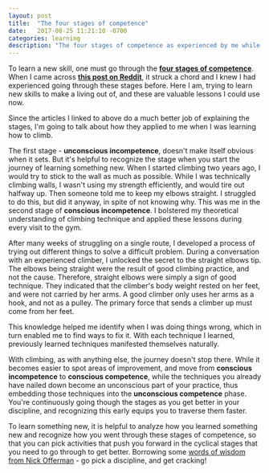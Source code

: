 ```yaml
---
layout: post
title:  "The four stages of competence"
date:   2017-08-25 11:21:10 -0700
categories: learning
description: "The four stages of competence as experienced by me while learning to climb, and how to apply them while learning a new discipline."
---
```


To learn a new skill, one must go through the **[four stages of competence](https://en.wikipedia.org/wiki/Four_stages_of_competence)**. When I came across **[this post on Reddit](https://www.reddit.com/r/todayilearned/comments/6vb66q/til_that_there_are_four_stages_to_learning_a_new/)**, it struck a chord and I knew I had experienced going through these stages before. Here I am, trying to learn new skills to make a living out of, and these are valuable lessons I could use now. 

Since the articles I linked to above do a much better job of explaining the stages, I'm going to talk about how they applied to me when I was learning how to climb.

The first stage - **unconscious incompetence**, doesn't make itself obvious when it sets. But it's helpful to recognize the stage when you start the journey of learning something new. When I started climbing two years ago, I would try to stick to the wall as much as possible. While I was technically climbing walls, I wasn't using my strength efficiently, and would tire out halfway up. Then someone told me to keep my elbows straight. I struggled to do this, but did it anyway, in spite of not knowing why. This was me in the second stage of **conscious incompetence**. I bolstered my theoretical understanding of climbing technique and applied these lessons during every visit to the gym.

After many weeks of struggling on a single route, I developed a process of trying out different things to solve a difficult problem. During a conversation with an experienced climber, I unlocked the secret to the straight elbows tip. The elbows being straight were the result of good climbing practice, and not the cause. Therefore, straight elbows were simply a sign of good technique. They indicated that the climber's body weight rested on her feet, and were not carried by her arms. A good climber only uses her arms as a hook, and not as a pulley. The primary force that sends a climber up must come from her feet.

This knowledge helped me identify when I was doing things wrong, which in turn enabled me to find ways to fix it. With each technique I learned, previously learned techniques manifested themselves naturally.

With climbing, as with anything else, the journey doesn't stop there. While it becomes easier to spot areas of improvement, and move from **conscious incompetence** to **conscious competence**, while the techniques you already have nailed down become an unconscious part of your practice, thus embedding those techniques into the **unconscious competence** phase. You're continuously going though the stages as you get better in your discipline, and recognizing this early equips you to traverse them faster.

To learn something new, it is helpful to analyze how you learned something new and recognize how you went through these stages of competence, so that you can pick activities that push you forward in the cyclical stages that you need to go through to get better. Borrowing some [words of wisdom from Nick Offerman](http://www.imdb.com/title/tt3441700/) -  go pick a discipline, and get cracking!





